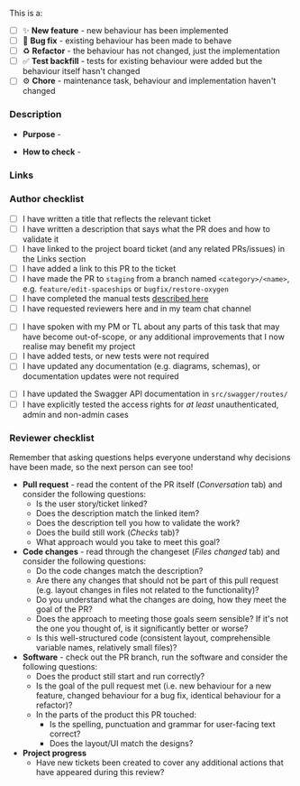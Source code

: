 This is a:

<!-- Tick one category - if more than one applies, it should be split up -->

- [ ] ✨ **New feature** - new behaviour has been implemented
- [ ] 🐛 **Bug fix** - existing behaviour has been made to behave
- [ ] ♻️ **Refactor** - the behaviour has not changed, just the implementation
- [ ] ✅ **Test backfill** - tests for existing behaviour were added but the behaviour itself hasn't changed
- [ ] ⚙️ **Chore** - maintenance task, behaviour and implementation haven't changed

<!-- adapted from https://gitmoji.dev/ -->

### Description

<!-- Describe what merging this pull request will do -->

- **Purpose** - <!-- Allow astronauts to perform a case-insensitive search for their spaceship. -->

<!-- Describe how the reviewer should check it works -->

- **How to check** - <!-- Log in as an astronaut, go to the Spaceships tab and type "saturn" into the search box. Previously Saturn V would not have appeared, due to the capital S, but now it does. -->

### Links

<!-- links to other issues/PRs/tickets, e.g. user/repo#123 -->

### Author checklist

<!-- All PRs -->

- [ ] I have written a title that reflects the relevant ticket
- [ ] I have written a description that says what the PR does and how to validate it
- [ ] I have linked to the project board ticket (and any related PRs/issues) in the Links section
- [ ] I have added a link to this PR to the ticket
- [ ] I have made the PR to `staging` from a branch named `<category>/<name>`, e.g. `feature/edit-spaceships` or `bugfix/restore-oxygen`
- [ ] I have completed the manual tests [described here](https://github.com/CodeYourFuture/tech-team/wiki/Manual-Test-Procedures)
- [ ] I have requested reviewers here and in my team chat channel
<!-- depending on the task, the following may be optional -->
- [ ] I have spoken with my PM or TL about any parts of this task that may have become out-of-scope, or any additional improvements that I now realise may benefit my project
- [ ] I have added tests, or new tests were not required
- [ ] I have updated any documentation (e.g. diagrams, schemas), or documentation updates were not required
<!-- if new endpoints were introduced -->
- [ ] I have updated the Swagger API documentation in `src/swagger/routes/`
- [ ] I have explicitly tested the access rights for _at least_ unauthenticated, admin and non-admin cases

### Reviewer checklist
Remember that asking questions helps everyone understand why decisions have been made, so the next person can see too!
- **Pull request** - read the content of the PR itself (_Conversation_ tab) and consider the following questions:
    - Is the user story/ticket linked?
    - Does the description match the linked item?
    - Does the description tell you how to validate the work?
    - Does the build still work (_Checks_ tab)?
    - What approach would you take to meet this goal?
- **Code changes** - read through the changeset (_Files changed_ tab) and consider the following questions:
    - Do the code changes match the description?
    - Are there any changes that should not be part of this pull request (e.g. layout changes in files not related to the functionality)?
    - Do you understand what the changes are doing, how they meet the goal of the PR?
    - Does the approach to meeting those goals seem sensible? If it's not the one you thought of, is it significantly better or worse?
    - Is this well-structured code (consistent layout, comprehensible variable names, relatively small files)?
- **Software** - check out the PR branch, run the software and consider the following questions:
    - Does the product still start and run correctly?
    - Is the goal of the pull request met (i.e. new behaviour for a new feature, changed behaviour for a bug fix, identical behaviour for a refactor)?
    - In the parts of the product this PR touched:
        - Is the spelling, punctuation and grammar for user-facing text correct?
        - Does the layout/UI match the designs?
- **Project progress**
    - Have new tickets been created to cover any additional actions that have appeared during this review?
